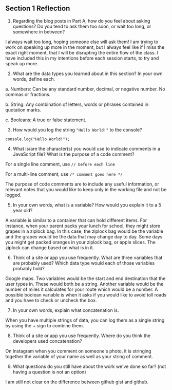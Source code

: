 ## Section 1 Reflection

1. Regarding the blog posts in Part A, how do you feel about asking questions? Do you tend to ask them too soon, or wait too long, or somewhere in between?

I always wait too long, hoping someone else will ask them! I am trying to work on speaking up more in the moment, but I always feel like if I miss the exact right moment, that I will be disrupting the entire flow of the class. I have included this in my intentions before each session starts, to try and speak up more.

2. What are the data types you learned about in this section? In your own words, define each.

 a. Numbers: Can be any standard number, decimal, or negative number. No commas or fractions.

 b. String: Any combination of letters, words or phrases contained in quotation marks.

 c. Booleans: A true or false statement.

3. How would you log the string `"Hello World!"` to the console?

`console.log("Hello World!");`

4. What is/are the character(s) you would use to indicate comments in a JavaScript file? What is the purpose of a code comment?

For a single line comment, use `// before each line`

For a multi-line comment, use `/* comment goes here */`

The purpose of code comments are to include any useful information, or relevant notes that you would like to keep only in the working file and not be logged.

5. In your own words, what is a variable? How would you explain it to a 5 year old?

A variable is similar to a container that can hold different items. For instance, when your parent packs your lunch for school, they might store grapes in a ziplock bag. In this case, the ziplock bag would be the variable and the grapes would be the data that may change day to day. Some days you might get packed oranges in your ziplock bag, or apple slices. The ziplock can change based on what is in it.

6. Think of a site or app you use frequently. What are three variables that are probably used? Which data type would each of those variables probably hold?

Google maps. Two variables would be the start and end destination that the user types in. These would both be a string. Another variable would be the number of miles it calculates for your route which would be a number. A possible boolean variable is when it asks if you would like to avoid toll roads and you have to check or uncheck the box.

7. In your own words, explain what concatenation is.

When you have multiple strings of data, you can log them as a single string by using the + sign to combine them.

8. Think of a site or app you use frequently. Where do you think the developers used concatenation?

On Instagram when you comment on someone's photo, it is stringing together the variable of your name as well as your string of comment.

9. What questions do you still have about the work we've done so far? (not having a question is not an option)

I am still not clear on the difference between github gist and github.
